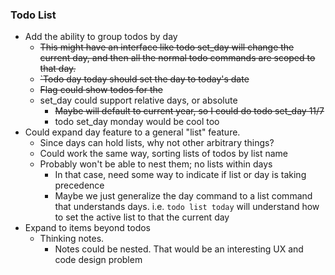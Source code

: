 ### Todo List

- Add the ability to group todos by day
    - ~~This might have an interface like todo set_day will change the
      current day, and then all the normal todo commands are scoped to
      that day.~~
    - ~~`Todo day today should set the day to today's date~~
    - ~~Flag could show todos for the~~
    - set_day could support relative days, or absolute
        - ~~Maybe will default to current year, so I could do todo set_day 11/7~~
        - todo set_day monday would be cool too
- Could expand day feature to a general "list" feature.
    - Since days can hold lists, why not other arbitrary things?
    - Could work the same way, sorting lists of todos by list name
    - Probably won't be able to nest them; no lists within days
        - In that case, need some way to indicate if list or day is taking precedence
        - Maybe we just generalize the day command to a list command that understands days. i.e. `todo list today` will
          understand how to set the active list to that the current day
- Expand to items beyond todos
    - Thinking notes.
        - Notes could be nested. That would be an interesting UX and code design problem

